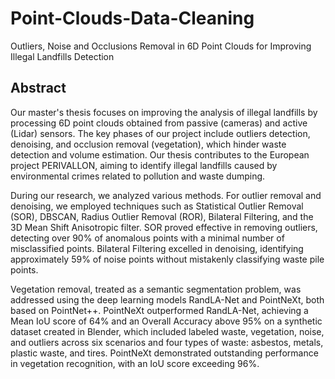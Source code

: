 # Point-Clouds-Data-Cleaning
Outliers, Noise and Occlusions Removal in 6D Point Clouds for Improving Illegal Landfills Detection

## Abstract
Our master's thesis focuses on improving the analysis of illegal landfills by processing 6D point clouds obtained from passive (cameras) and active (Lidar) sensors. The key phases of our project include outliers detection, denoising, and occlusion removal (vegetation), which hinder waste detection and volume estimation. Our thesis contributes to the European project PERIVALLON, aiming to identify illegal landfills caused by environmental crimes related to pollution and waste dumping.

During our research, we analyzed various methods. For outlier removal and denoising, we employed techniques such as Statistical Outlier Removal (SOR), DBSCAN, Radius Outlier Removal (ROR), Bilateral Filtering, and the 3D Mean Shift Anisotropic filter. SOR proved effective in removing outliers, detecting over 90\% of anomalous points with a minimal number of misclassified points. Bilateral Filtering excelled in denoising, identifying approximately 59\% of noise points without mistakenly classifying waste pile points.

Vegetation removal, treated as a semantic segmentation problem, was addressed using the deep learning models RandLA-Net and PointNeXt, both based on PointNet++. PointNeXt outperformed RandLA-Net, achieving a Mean IoU score of 64\% and an Overall Accuracy above 95\% on a synthetic dataset created in Blender, which included labeled waste, vegetation, noise, and outliers across six scenarios and four types of waste: asbestos, metals, plastic waste, and tires. PointNeXt demonstrated outstanding performance in vegetation recognition, with an IoU score exceeding 96\%.
